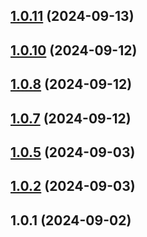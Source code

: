 

## [1.0.11](https://github.com/dq-alhq/cleon-icons/compare/1.0.10...1.0.11) (2024-09-13)

## [1.0.10](https://github.com/dq-alhq/cleon-icons/compare/1.0.8...1.0.10) (2024-09-12)

## [1.0.8](https://github.com/dq-alhq/cleon-icons/compare/1.0.7...1.0.8) (2024-09-12)

## [1.0.7](https://github.com/dq-alhq/cleon-icons/compare/1.0.6...1.0.7) (2024-09-12)

## [1.0.5](https://github.com/dq-alhq/cleon-icons/compare/1.0.2...null) (2024-09-03)

## [1.0.2](https://github.com/dq-alhq/cleon-icons/compare/1.0.1...1.0.2) (2024-09-03)

## 1.0.1 (2024-09-02)

